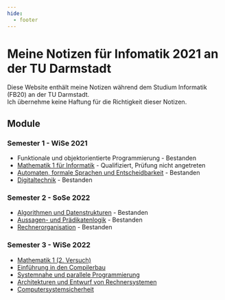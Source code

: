 ```yaml
---
hide:
  - footer
---
```


# Meine Notizen für Infomatik 2021 an der TU Darmstadt
Diese Website enthält meine Notizen während dem Studium Informatik (FB20) an der TU Darmstadt.  
Ich übernehme keine Haftung für die Richtigkeit dieser Notizen.


## Module
### Semester 1 - WiSe 2021
- Funktionale und objektorientierte Programmierung - Bestanden
- [Mathematik 1 für Informatik](./2021%20-%20WiSe/Mathematik%201/1.%20Grundbegriffe/1.1_aussagen.md) - Qualifiziert, Prüfung nicht angetreten
- [Automaten, formale Sprachen und Entscheidbarkeit](./2021%20-%20WiSe/Automaten%2C%20formale%20Sprachen%20und%20Entscheidbarkeit/1_22.10.2021.md) - Bestanden
- [Digitaltechnik](./2021%20-%20WiSe/Digitaltechnik/1_20.10.2021.md) - Bestanden

### Semester 2 - SoSe 2022
- [Algorithmen und Datenstrukturen](./2022%20-%20SoSe/Algorithmen%20und%20Datenstrukturen/0_asymptotic_complexity.md) - Bestanden
- [Aussagen- und Prädikatenlogik](./2022%20-%20SoSe/Aussagen-%20und%20Pr%C3%A4dikatenlogik/1_11.04.2022.md) - Bestanden
- [Rechnerorganisation](./2022%20-%20SoSe/Rechnerorganisation/1_11.04.2022.md) - Bestanden

### Semester 3 - WiSe 2022
- [Mathematik 1 (2. Versuch)](./2022%20-%20WiSe/Mathematik%201/1.%20Grundbegriffe/1.1_aussagen.md) 
- [Einführung in den Compilerbau](./2022%20-%20WiSe/Einf%C3%BChrung%20in%20den%20Compilerbau/1.md)
- [Systemnahe und parallele Programmierung](./2022%20-%20WiSe/Systemnahe%20und%20parallele%20Programmierung/1.md)
- [Architekturen und Entwurf von Rechnersystemen](./2022%20-%20WiSe/Architekturen%20und%20Entwurf%20von%20Rechnersystemen/1_19.10.2022.md)
- [Computersystemsicherheit](./2022%20-%20WiSe/Computersystemsicherheit/1_21.10.2022.md)
